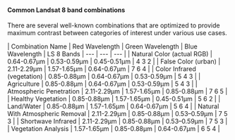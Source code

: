 
#### Common Landsat 8 band combinations

There are several well-known combinations that are optimized to provide maximum contrast between categories of interest under various use cases.

| Combination Name | Red Wavelength | Green Wavelength | Blue Wavelength | LS 8 Bands
| --- | --- | --- |
| Natural Color (actual RGB) | 0.64-0.67&#xb5;m | 0.53-0.59&#xb5;m | 0.45-0.51&#xb5;m | 4 3 2 |
| False Color (urban) | 2.11-2.29&#xb5;m | 1.57-1.65&#xb5;m | 0.64-0.67&#xb5;m | 7 6 4 |
| Color Infrared (vegetation) | 0.85-0.88&#xb5;m | 0.64-0.67&#xb5;m | 0.53-0.59&#xb5;m | 5 4 3 |
| Agriculture | 0.85-0.88&#xb5;m | 0.64-0.67&#xb5;m | 0.53-0.59&#xb5;m | 5 4 3 |
| Atmospheric Penetration | 2.11-2.29&#xb5;m | 1.57-1.65&#xb5;m | 0.85-0.88&#xb5;m | 7 6 5 |
| Healthy Vegetation | 0.85-0.88&#xb5;m | 1.57-1.65&#xb5;m | 0.45-0.51&#xb5;m | 5 6 2 |
| Land/Water | 0.85-0.88&#xb5;m | 1.57-1.65&#xb5;m | 0.64-0.67&#xb5;m | 5 6 4 |
| Natural With Atmospheric Removal | 2.11-2.29&#xb5;m | 0.85-0.88&#xb5;m | 0.53–0.59&#xb5;m | 7 5 3 |
| Shortwave Infrared | 2.11-2.29&#xb5;m | 0.85-0.88&#xb5;m | 0.53–0.59&#xb5;m | 7 5 3 |
| Vegetation Analysis | 1.57-1.65&#xb5;m | 0.85-0.88&#xb5;m | 0.64-0.67&#xb5;m | 6 5 4 |

